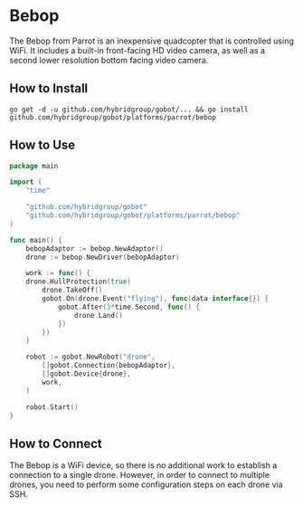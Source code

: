 # Bebop

The Bebop from Parrot is an inexpensive quadcopter that is controlled using WiFi. It includes a built-in front-facing HD video camera, as well as a second lower resolution bottom facing video camera.


## How to Install
```
go get -d -u github.com/hybridgroup/gobot/... && go install github.com/hybridgroup/gobot/platforms/parrot/bebop
```

## How to Use
```go
package main

import (
	"time"

	"github.com/hybridgroup/gobot"
	"github.com/hybridgroup/gobot/platforms/parrot/bebop"
)

func main() {
	bebopAdaptor := bebop.NewAdaptor()
	drone := bebop.NewDriver(bebopAdaptor)

	work := func() {
    drone.HullProtection(true)
		drone.TakeOff()
		gobot.On(drone.Event("flying"), func(data interface{}) {
			gobot.After(3*time.Second, func() {
				drone.Land()
			})
		})
	}

	robot := gobot.NewRobot("drone",
		[]gobot.Connection{bebopAdaptor},
		[]gobot.Device{drone},
		work,
	)

	robot.Start()
}
```

## How to Connect

The Bebop is a WiFi device, so there is no additional work to establish a connection to a single drone. However, in order to connect to multiple drones, you need to perform some configuration steps on each drone via SSH.
